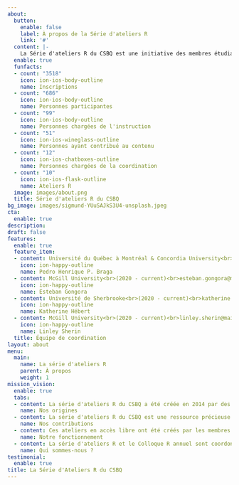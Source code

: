 ```yaml
---
about:
  button:
    enable: false
    label: À propos de la Série d'ateliers R
    link: '#'
  content: |-
    La Série d'ateliers R du CSBQ est une initiative des membres étudiants des cycles supérieurs et postdoctorants du Centre québécois des sciences de la biodiversité (CSBQ). <br>Nous offrons des ateliers sur la programmation et les statistiques pour la recherche en écologie, évolution et biodiversité.
  enable: true
  funfacts:
  - count: "3518"
    icon: ion-ios-body-outline
    name: Inscriptions
  - count: "686"
    icon: ion-ios-body-outline
    name: Personnes participantes
  - count: "99"
    icon: ion-ios-body-outline
    name: Personnes chargées de l'instruction
  - count: "51"
    icon: ion-ios-wineglass-outline
    name: Personnes ayant contribué au contenu
  - count: "12"
    icon: ion-ios-chatboxes-outline
    name: Personnes chargées de la coordination
  - count: "10"
    icon: ion-ios-flask-outline
    name: Ateliers R
  image: images/about.png
  title: Série d'ateliers R du CSBQ
bg_image: images/sigmund-YUuSAJkS3U4-unsplash.jpeg
cta:
  enable: true
description:
draft: false
features:
  enable: true
  feature_item:
  - content: Université du Québec à Montréal & Concordia University<br>(2017 - current)<br>ph.pereirabraga@gmail.com
    icon: ion-happy-outline
    name: Pedro Henrique P. Braga
  - content: McGill University<br>(2020 - current)<br>esteban.gongora@mail.mcgill.ca
    icon: ion-happy-outline
    name: Esteban Gongora
  - content: Université de Sherbrooke<br>(2020 - current)<br>katherine.hebert@usherbrooke.ca
    icon: ion-happy-outline
    name: Katherine Hébert
  - content: McGill University<br>(2020 - current)<br>linley.sherin@mail.mcgill.ca
    icon: ion-happy-outline
    name: Linley Sherin
  title: Équipe de coordination
layout: about
menu:
  main:
    name: La série d'ateliers R
    parent: À propos
    weight: 1
mission_vision:
  enable: true
  tabs:
  - content: La série d'ateliers R du CSBQ a été créée en 2014 par des membres du CSBQ aux cycles supérieurs et au postdoctorat inspirés par les [ateliers statistique de BGSA McGill](https://sites.google.com/site/mcgillbgsa/), Vincent Fugère, Dalal Hanna, et Zofia Taranu. Tous les ateliers offerts aujourd'hui ont d'abord été développés par des membres du CSBQ aux  cycles supérieurs et au postdoctorat, et ont été maintenus par de nombreux autres personnes depuis 2014. En 2017, Léa Blondel, Marie-Hélène Brice et Pedro Henrique P. Braga ont entamé un processus visant à améliorer la reproductibilité et la collaboration pour le matériel des ateliers en convertissant les présentations Prezi originales en code RMarkdown, et en faisant la transition vers l'hébergement et le développement du contenu sur GitHub. L'équipe de coordination actuelle a poursuivi cette tâche en menant la conversion du matériel écrit en RMarkdown et la centralisation de tous les ateliers sur Github.
    name: Nos origines
  - content: La série d'ateliers R du CSBQ est une ressource précieuse pour les personnes aux cycles supérieurs et au postdoctorat qui cherchent à améliorer leurs compétences et à acquérir de l'expérience en R, en statistiques, en collaboration et en enseignement, ainsi qu'en développement critique de contenu éducatif. Presque tous les aspects de la série sont rendus possibles par les contributions de membres du CSBQ aux cycles supérieurs ou au postdoctorat qui cherchent à développer leurs compétences en coordonnant la série, en contribuant au développement et à l'enseignement des ateliers, et en participant aux ateliers année après année.
    name: Nos contributions
  - content: Ces ateliers en accès libre ont été créés par les membres du CSBQ pour les membres du CSBQ et la communauté au sens large. Le contenu de ces ateliers a été continuellement revu par les pairs et développé par les membres du CSBQ depuis leur développement initial en 2014. La série d'ateliers est instruite par des membres du CSBQ en anglais et en français, chaque année.
    name: Notre fonctionnement
  - content: La série d'ateliers R et le Colloque R annuel sont coordonnées par des membres du CSBQ aux cycles supérieurs ou au postdoctorat. La série est actuellement coordonnée par quatre étudiants et étudiantes du CSBQ - Pedro Henrique P. Braga (depuis 2017), Katherine Hébert (depuis 2020), Linley Sherin (depuis 2020), et Esteban Gongora (depuis 2020). L'équipe de coordination a inclut Marc-Olivier Beausoleil (2018-2019), Léa Blondel (2017-2018), Marie-Hélène Brice (2017-2020), Alexis Carteron (2019-2020), Vincent Fugère (2014-2017), Dalal Hanna (2014-2017), Krista Oke (2016-2017), Jacob Ziegler (2015-2016), Zofia Taranu (2014-2016).
    name: Qui sommes-nous ?
testimonial:
  enable: true
title: La Série d'Ateliers R du CSBQ
---
```

